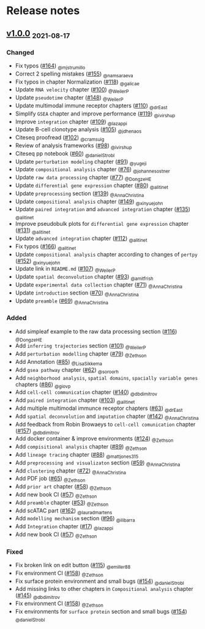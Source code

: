 # Release notes

<!-- towncrier release notes start -->

## [v1.0.0](https://github.com/theislab/single-cell-best-practices/tree/1.0.0) <sub>2021-08-17</sub>

### Changed

- Fix typos ([#164](https://github.com/theislab/single-cell-best-practices/pull/164)) <sub>@mjstrumillo</sub>
- Correct 2 spelling mistakes ([#155](https://github.com/theislab/single-cell-best-practices/pull/155)) <sub>@namsaraeva</sub>
- Fix typos in chapter Normalization ([#118](https://github.com/theislab/single-cell-best-practices/pull/118)) <sub>@galicae</sub>
- Update `RNA velocity` chapter ([#100](https://github.com/theislab/single-cell-best-practices/pull/100)) <sub>@WeilerP</sub>
- Update `pseudotime` chapter ([#148](https://github.com/theislab/single-cell-best-practices/pull/148)) <sub>@WeilerP</sub>
- Update multimodal immune receptor chapters ([#110](https://github.com/theislab/single-cell-best-practices/pull/110)) <sub>@drEast</sub>
- Simplify `GSEA` chapter and improve performance ([#119](https://github.com/theislab/single-cell-best-practices/pull/119)) <sub>@ivirshup</sub>
- Improve `integration` chapter ([#109](https://github.com/theislab/single-cell-best-practices/pull/109)) <sub>@lazappi</sub>
- Update B-cell clonotype analysis ([#105](https://github.com/theislab/single-cell-best-practices/pull/105)) <sub>@jdhenaos</sub>
- Citeseq proofread ([#102](https://github.com/theislab/single-cell-best-practices/pull/102)) <sub>@cramsuig</sub>
- Review of analysis frameworks ([#98](https://github.com/theislab/single-cell-best-practices/pull/98)) <sub>@ivirshup</sub>
- Citeseq pp notebook ([#60](https://github.com/theislab/single-cell-best-practices/pull/60)) <sub>@danielStrobl</sub>
- Update `perturbation modeling` chapter ([#91](https://github.com/theislab/single-cell-best-practices/pull/91)) <sub>@yugeji</sub>
- Update `compositional analysis` chapter ([#76](https://github.com/theislab/single-cell-best-practices/pull/76)) <sub>@johannesostner</sub>
- Update `raw data processing` chapter ([#77](https://github.com/theislab/single-cell-best-practices/pull/77)) <sub>@DongzeHE</sub>
- Update `differential gene expression` chapter ([#80](https://github.com/theislab/single-cell-best-practices/pull/80)) <sub>@alitinet</sub>
- Update `preprocessing` section ([#139](https://github.com/theislab/single-cell-best-practices/pull/139)) <sub>@AnnaChristina</sub>
- Update `compositional analysis` chapter ([#149](https://github.com/theislab/single-cell-best-practices/pull/149)) <sub>@xinyuejohn</sub>
- Update `paired integration` and `advanced integration` chapter ([#135](https://github.com/theislab/single-cell-best-practices/pull/135)) <sub>@alitinet</sub>
- Improve pseudobulk plots for `differential gene expression` chapter ([#131](https://github.com/theislab/single-cell-best-practices/pull/131)) <sub>@alitinet</sub>
- Update `advanced integration` chapter ([#112](https://github.com/theislab/single-cell-best-practices/pull/112)) <sub>@alitinet</sub>
- Fix typos ([#166](https://github.com/theislab/single-cell-best-practices/pull/166)) <sub>@alitinet</sub>
- Update `compositional analysis` chapter according to changes of `pertpy` ([#152](https://github.com/theislab/single-cell-best-practices/pull/152)) <sub>@xinyuejohn</sub>
- Update link in `README.md` ([#107](https://github.com/theislab/single-cell-best-practices/pull/107)) <sub>@WeilerP</sub>
- Update `spatial deconvolution` chapter ([#93](https://github.com/theislab/single-cell-best-practices/pull/93)) <sub>@amitfrish</sub>
- Update `experimental data collection` chapter ([#71](https://github.com/theislab/single-cell-best-practices/pull/71)) <sub>@AnnaChristina</sub>
- Update `introduction` section ([#70](https://github.com/theislab/single-cell-best-practices/pull/70)) <sub>@AnnaChristina</sub>
- Update `preamble` ([#69](https://github.com/theislab/single-cell-best-practices/pull/69)) <sub>@AnnaChristina</sub>

### Added

- Add simpleaf example to the raw data processing section ([#116](https://github.com/theislab/single-cell-best-practices/pull/116)) <sub>@DongzeHE</sub>
- Add `inferring trajectories` section ([#101](https://github.com/theislab/single-cell-best-practices/pull/101)) <sub>@WeilerP</sub>
- Add `perturbation modelling` chapter ([#79](https://github.com/theislab/single-cell-best-practices/pull/79)) <sub>@Zethson</sub>
- Add Annotation ([#85](https://github.com/theislab/single-cell-best-practices/pull/85)) <sub>@LisaSikkema</sub>
- Add `gsea pathway` chapter ([#62](https://github.com/theislab/single-cell-best-practices/pull/62)) <sub>@soroorh</sub>
- Add `neighborhood analysis`, `spatial domains`, `spacially variable genes` chapters ([#86](https://github.com/theislab/single-cell-best-practices/pull/86)) <sub>@giovp</sub>
- Add `cell-cell communication` chapter ([#140](https://github.com/theislab/single-cell-best-practices/pull/140)) <sub>@dbdimitrov</sub>
- Add `paired integration` chapter ([#103](https://github.com/theislab/single-cell-best-practices/pull/103)) <sub>@alitinet</sub>
- Add multiple multimodal immunce receptor chapters ([#63](https://github.com/theislab/single-cell-best-practices/pull/63)) <sub>@drEast</sub>
- Add `spatial deconvolution` and `imputation` chapter ([#142](https://github.com/theislab/single-cell-best-practices/pull/142)) <sub>@AnnaChristina</sub>
- Add feedback from Robin Browaeys to `cell-cell comunication` chapter ([#157](https://github.com/theislab/single-cell-best-practices/pull/157)) <sub>@dbdimitrov</sub>
- Add docker container & improve environments ([#124](https://github.com/theislab/single-cell-best-practices/pull/124)) <sub>@Zethson</sub>
- Add `compisitional analysis` chapter ([#89](https://github.com/theislab/single-cell-best-practices/pull/89)) <sub>@Zethson</sub>
- Add `lineage tracing` chapter ([#88](https://github.com/theislab/single-cell-best-practices/pull/88)) <sub>@mattjones315</sub>
- Add `preprocessing and visualizaton` section ([#59](https://github.com/theislab/single-cell-best-practices/pull/59)) <sub>@AnnaChristina</sub>
- Add `clustering` chapter ([#72](https://github.com/theislab/single-cell-best-practices/pull/72)) <sub>@AnnaChristina</sub>
- Add PDF job ([#65](https://github.com/theislab/single-cell-best-practices/pull/65)) <sub>@Zethson</sub>
- Add `prior art` chapter ([#58](https://github.com/theislab/single-cell-best-practices/pull/58)) <sub>@Zethson</sub>
- Add new book CI ([#57](https://github.com/theislab/single-cell-best-practices/pull/57)) <sub>@Zethson</sub>
- Add `preamble` chapter ([#53](https://github.com/theislab/single-cell-best-practices/pull/53)) <sub>@Zethson</sub>
- Add scATAC part ([#162](https://github.com/theislab/single-cell-best-practices/pull/162)) <sub>@lauradmartens</sub>
- Add `modelling mechanism` section ([#96](https://github.com/theislab/single-cell-best-practices/pull/96)) <sub>@ilibarra</sub>
- Add `Integration` chapter ([#17](https://github.com/theislab/single-cell-best-practices/pull/17)) <sub>@lazappi</sub>
- Add new book CI ([#57](https://github.com/theislab/single-cell-best-practices/pull/57)) <sub>@Zethson</sub>

### Fixed

- Fix broken link on edit button ([#115](https://github.com/theislab/single-cell-best-practices/pull/115)) <sub>@emiller88</sub>
- Fix environment CI ([#158](https://github.com/theislab/single-cell-best-practices/pull/158)) <sub>@Zethson</sub>
- Fix surface protein environment and small bugs ([#154](https://github.com/theislab/single-cell-best-practices/pulls/154)) <sub>@danielStrobl</sub>
- Add missing links to other chapters in `Compositional analysis` chapter ([#145](https://github.com/theislab/single-cell-best-practices/pull/145)) <sub>@dbdimitrov</sub>
- Fix environment CI ([#158](https://github.com/theislab/single-cell-best-practices/pull/158)) <sub>@Zethson</sub>
- Fix environments for `surface protein` section and small bugs ([#154](https://github.com/theislab/single-cell-best-practices/pull/154)) <sub>@danielStrobl</sub>
